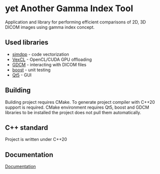 # yet Another Gamma Index Tool

Application and library for performing efficient comparisons of 2D, 3D DICOM images using gamma index concept.

## Used libraries
* [simdpp](https://github.com/p12tic/libsimdpp) - code vectorization
* [VexCL](https://github.com/ddemidov/vexcl) - OpenCL/CUDA GPU offloading
* [GDCM](http://gdcm.sourceforge.net/) - interacting with DICOM files
* [boost](https://www.boost.org/) - unit testing
* [Qt5](https://www.qt.io/) - GUI

## Building

Building project requires CMake.
To generate project compiler with C++20 support is required.
CMake environment requires Qt5, boost and GDCM libraries to be installed
the project does not pull them automatically.

## C++ standard
Project is written under C++20

## Documentation
[Documentation](http://gi-yagit.readthedocs.io/en/latest/)